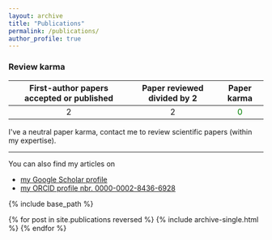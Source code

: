 ```yaml
---
layout: archive
title: "Publications"
permalink: /publications/
author_profile: true
---
```


### Review karma

| First-author papers accepted or published   |    Paper reviewed divided by 2     | Paper karma                              |
| :-----------------------------------------: | :--------------------------------: | :--------------------------------------: |
|               2                             |                   2                |    <span style="color:green"> 0 </span>  |

I've a neutral paper karma, contact me to review scientific papers (within my expertise).

----

You can also find my articles on 
- [my Google Scholar profile](https://scholar.google.ca/citations?user=QjS3jfYAAAAJ&hl=en&oi=ao)
- [my ORCID profile nbr. 0000-0002-8436-6928 ](https://orcid.org/0000-0002-8436-6928)

{% include base_path %}

{% for post in site.publications reversed %}
  {% include archive-single.html %}
{% endfor %}
